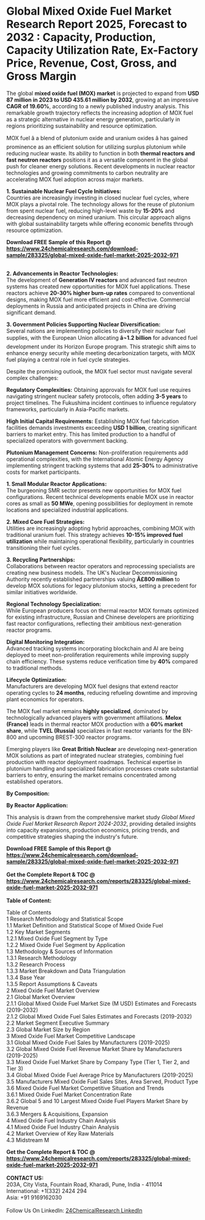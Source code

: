 <h1>Global Mixed Oxide Fuel Market Research Report 2025, Forecast to 2032 : Capacity, Production, Capacity Utilization Rate, Ex-Factory Price, Revenue, Cost, Gross, and Gross Margin</h1><p>The global <strong>mixed oxide fuel (MOX) market</strong> is projected to expand from <strong>USD 87 million in 2023 to USD 435.61 million by 2032</strong>, growing at an impressive <strong>CAGR of 19.60%</strong>, according to a newly published industry analysis. This remarkable growth trajectory reflects the increasing adoption of MOX fuel as a strategic alternative in nuclear energy generation, particularly in regions prioritizing sustainability and resource optimization.</p><p>MOX fuel â a blend of plutonium oxide and uranium oxides â has gained prominence as an efficient solution for utilizing surplus plutonium while reducing nuclear waste. Its ability to function in both <strong>thermal reactors and fast neutron reactors</strong> positions it as a versatile component in the global push for cleaner energy solutions. Recent developments in nuclear reactor technologies and growing commitments to carbon neutrality are accelerating MOX fuel adoption across major markets.</p><p><strong>1. Sustainable Nuclear Fuel Cycle Initiatives:</strong><br>
Countries are increasingly investing in closed nuclear fuel cycles, where MOX plays a pivotal role. The technology allows for the reuse of plutonium from spent nuclear fuel, reducing high-level waste by <strong>15-20%</strong> and decreasing dependency on mined uranium. This circular approach aligns with global sustainability targets while offering economic benefits through resource optimization.</p><div><b>Download FREE Sample of this Report @ 
            <a href="https://www.24chemicalresearch.com/download-sample/283325/global-mixed-oxide-fuel-market-2025-2032-971">
            https://www.24chemicalresearch.com/download-sample/283325/global-mixed-oxide-fuel-market-2025-2032-971</a></b></div><br><p><strong>2. Advancements in Reactor Technologies:</strong><br>
The development of <strong>Generation IV reactors</strong> and advanced fast neutron systems has created new opportunities for MOX fuel applications. These reactors achieve <strong>20-30% higher burn-up rates</strong> compared to conventional designs, making MOX fuel more efficient and cost-effective. Commercial deployments in Russia and anticipated projects in China are driving significant demand.</p><p><strong>3. Government Policies Supporting Nuclear Diversification:</strong><br>
Several nations are implementing policies to diversify their nuclear fuel supplies, with the European Union allocating <strong>â¬1.2 billion</strong> for advanced fuel development under its Horizon Europe program. This strategic shift aims to enhance energy security while meeting decarbonization targets, with MOX fuel playing a central role in fuel cycle strategies.</p><p>Despite the promising outlook, the MOX fuel sector must navigate several complex challenges:</p><p><strong>Regulatory Complexities:</strong> Obtaining approvals for MOX fuel use requires navigating stringent nuclear safety protocols, often adding <strong>3-5 years</strong> to project timelines. The Fukushima incident continues to influence regulatory frameworks, particularly in Asia-Pacific markets.</p><p><strong>High Initial Capital Requirements:</strong> Establishing MOX fuel fabrication facilities demands investments exceeding <strong>USD 1 billion</strong>, creating significant barriers to market entry. This has limited production to a handful of specialized operators with government backing.</p><p><strong>Plutonium Management Concerns:</strong> Non-proliferation requirements add operational complexities, with the International Atomic Energy Agency implementing stringent tracking systems that add <strong>25-30%</strong> to administrative costs for market participants.</p><p><strong>1. Small Modular Reactor Applications:</strong><br>
The burgeoning SMR sector presents new opportunities for MOX fuel configurations. Recent technical developments enable MOX use in reactor cores as small as <strong>50 MWe</strong>, opening possibilities for deployment in remote locations and specialized industrial applications.</p><p><strong>2. Mixed Core Fuel Strategies:</strong><br>
Utilities are increasingly adopting hybrid approaches, combining MOX with traditional uranium fuel. This strategy achieves <strong>10-15% improved fuel utilization</strong> while maintaining operational flexibility, particularly in countries transitioning their fuel cycles.</p><p><strong>3. Recycling Partnerships:</strong><br>
Collaborations between reactor operators and reprocessing specialists are creating new business models. The UK's Nuclear Decommissioning Authority recently established partnerships valuing <strong>Â£800 million</strong> to develop MOX solutions for legacy plutonium stocks, setting a precedent for similar initiatives worldwide.</p><p><strong>Regional Technology Specialization:</strong><br>
    While European producers focus on thermal reactor MOX formats optimized for existing infrastructure, Russian and Chinese developers are prioritizing fast reactor configurations, reflecting their ambitious next-generation reactor programs.</p><p><strong>Digital Monitoring Integration:</strong><br>
    Advanced tracking systems incorporating blockchain and AI are being deployed to meet non-proliferation requirements while improving supply chain efficiency. These systems reduce verification time by <strong>40%</strong> compared to traditional methods.</p><p><strong>Lifecycle Optimization:</strong><br>
    Manufacturers are developing MOX fuel designs that extend reactor operating cycles to <strong>24 months</strong>, reducing refueling downtime and improving plant economics for operators.</p><p>The MOX fuel market remains <strong>highly specialized</strong>, dominated by technologically advanced players with government affiliations. <strong>Melox (France)</strong> leads in thermal reactor MOX production with a <strong>60% market share</strong>, while <strong>TVEL (Russia)</strong> specializes in fast reactor variants for the BN-800 and upcoming BREST-300 reactor programs.</p><p>Emerging players like <strong>Great British Nuclear</strong> are developing next-generation MOX solutions as part of integrated nuclear strategies, combining fuel production with reactor deployment roadmaps. Technical expertise in plutonium handling and specialized fabrication processes create substantial barriers to entry, ensuring the market remains concentrated among established operators.</p><p><strong>By Composition:</strong></p><p><strong>By Reactor Application:</strong></p><p>This analysis is drawn from the comprehensive market study <em>Global Mixed Oxide Fuel Market Research Report 2024-2032</em>, providing detailed insights into capacity expansions, production economics, pricing trends, and competitive strategies shaping the industry's future.</p><div><b>Download FREE Sample of this Report @ 
            <a href="https://www.24chemicalresearch.com/download-sample/283325/global-mixed-oxide-fuel-market-2025-2032-971">
            https://www.24chemicalresearch.com/download-sample/283325/global-mixed-oxide-fuel-market-2025-2032-971</a></b></div><br><div><b>Get the Complete Report & TOC @ 
            <a href="https://www.24chemicalresearch.com/reports/283325/global-mixed-oxide-fuel-market-2025-2032-971">
            https://www.24chemicalresearch.com/reports/283325/global-mixed-oxide-fuel-market-2025-2032-971</a></b></div><br>
            <b>Table of Content:</b><p>Table of Contents<br />
1 Research Methodology and Statistical Scope<br />
1.1 Market Definition and Statistical Scope of Mixed Oxide Fuel<br />
1.2 Key Market Segments<br />
1.2.1 Mixed Oxide Fuel Segment by Type<br />
1.2.2 Mixed Oxide Fuel Segment by Application<br />
1.3 Methodology & Sources of Information<br />
1.3.1 Research Methodology<br />
1.3.2 Research Process<br />
1.3.3 Market Breakdown and Data Triangulation<br />
1.3.4 Base Year<br />
1.3.5 Report Assumptions & Caveats<br />
2 Mixed Oxide Fuel Market Overview<br />
2.1 Global Market Overview<br />
2.1.1 Global Mixed Oxide Fuel Market Size (M USD) Estimates and Forecasts (2019-2032)<br />
2.1.2 Global Mixed Oxide Fuel Sales Estimates and Forecasts (2019-2032)<br />
2.2 Market Segment Executive Summary<br />
2.3 Global Market Size by Region<br />
3 Mixed Oxide Fuel Market Competitive Landscape<br />
3.1 Global Mixed Oxide Fuel Sales by Manufacturers (2019-2025)<br />
3.2 Global Mixed Oxide Fuel Revenue Market Share by Manufacturers (2019-2025)<br />
3.3 Mixed Oxide Fuel Market Share by Company Type (Tier 1, Tier 2, and Tier 3)<br />
3.4 Global Mixed Oxide Fuel Average Price by Manufacturers (2019-2025)<br />
3.5 Manufacturers Mixed Oxide Fuel Sales Sites, Area Served, Product Type<br />
3.6 Mixed Oxide Fuel Market Competitive Situation and Trends<br />
3.6.1 Mixed Oxide Fuel Market Concentration Rate<br />
3.6.2 Global 5 and 10 Largest Mixed Oxide Fuel Players Market Share by Revenue<br />
3.6.3 Mergers & Acquisitions, Expansion<br />
4 Mixed Oxide Fuel Industry Chain Analysis<br />
4.1 Mixed Oxide Fuel Industry Chain Analysis<br />
4.2 Market Overview of Key Raw Materials<br />
4.3 Midstream M</p><div><b>Get the Complete Report & TOC @ 
            <a href="https://www.24chemicalresearch.com/reports/283325/global-mixed-oxide-fuel-market-2025-2032-971">
            https://www.24chemicalresearch.com/reports/283325/global-mixed-oxide-fuel-market-2025-2032-971</a></b></div><br><b>CONTACT US:</b><br>
            203A, City Vista, Fountain Road, Kharadi, Pune, India - 411014<br>
            International: +1(332) 2424 294<br>
            Asia: +91 9169162030 <br><br>
            Follow Us On LinkedIn: <a href="https://www.linkedin.com/company/24chemicalresearch/">24ChemicalResearch LinkedIn</a>